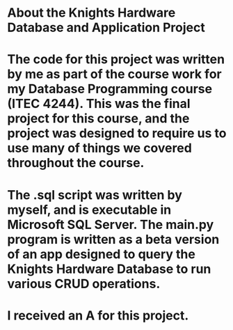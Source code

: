 # About the Knights Hardware Database and Application Project

# The code for this project was written by me as part of the course work for my Database Programming course (ITEC 4244). This was the final project for this course, and the project was designed to require us to use many of things we covered throughout the course.

# The .sql script was written by myself, and is executable in Microsoft SQL Server. The main.py program is written as a beta version of an app designed to query the Knights Hardware Database to run various CRUD operations.

# I received an A for this project.
